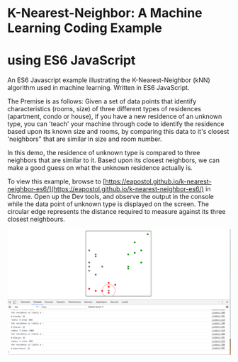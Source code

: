 # K-Nearest-Neighbor: A Machine Learning Coding Example
# using ES6 JavaScript

An ES6 Javascript example illustrating the K-Nearest-Neighbor (kNN)
algorithm used in machine learning. Written in ES6 JavaScript.

The Premise is as follows:
Given a set of data points that identify characteristics (rooms, size)
of three different types of residences (apartment, condo or house),
if you have a new residence of an unknown type, you can 'teach' your
machine through code to identify the residence based upon its known
size and rooms, by comparing this data to it's closest 'neighbors"
that are similar in size and room number.

In this demo, the residence of unknown type is compared to three
neighbors that are similar to it. Based upon its closest neighbors, we
can make a good guess on what the unknown residence actually is.

To view this example, browse to
[https://eapostol.github.io/k-nearest-neighbor-es6/](https://eapostol.github.io/k-nearest-neighbor-es6/) in Chrome.
Open up the Dev tools, and observe the output in the console while
the data point of unknown type is displayed on the screen. The circular
edge represents the distance required to measure against its three
closest neighbours.

![Screen Shot 2018-01-30 at 12.04.58 AM](./images/knn_screenshot_001.png)
